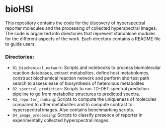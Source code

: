 # bioHSI

This repository contains the code for the discovery of hyperspectral reporter
molecules and the processing of collected hyperspectral images. 
The code is organized into directories that represent standalone modules for the
 different aspects of the work. Each directory contains a README file to guide users. 

 ### Directories:
 - `01_biochemical_network`: Scripts and notebooks to process biomolecular reaction databases,
 extract metabolites, define host metabolomes, construct biochemical reaction network
 and perform shortest path search to assess ease of biosynthesis of heterolous metabolites 
 - `02_spectral_prediction`: Scripts to run TD-DFT spectral prediction pipeline to go 
 from metabolite structures to predicted spectra. 
 - `03_reporter_ranking`: Scripts to compute the uniqueness of molecules compared to other
 metabolites and to compute contrast to hyperspectral images. Also contains benchmarking scripts.
 - `04_image_processing`: Scripts to classify presence of reporter in experimentally collected hyperspectral images.
